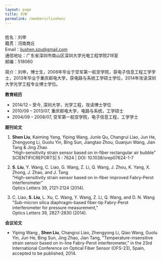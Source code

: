 ```yaml
---
layout: page
title: 刘申
permalink: /members/liushen/
---
```


<a href="{{ site.baseurl }}/members/liushen/">
<img class="member-avatar"　src="{{ site.baseurl }}/images/liushen93x124.jpg">
</a>


姓名：刘申<br/>
籍贯：河南商丘<br/>
Email：liushen.szu@gmail.com<br/>
通信地址：广东省深圳市南山区深圳大学光电工程学院218室<br/>
邮编：518060<br/>

简介：刘申，博士生，2008年毕业于空军第一航空学院，获电子信息工程工学学士，2013年毕业于重庆邮电大学，获电路与系统工学硕士学位，2014年攻读深圳大学光学工程专业博士学位。

**教育经历**

+	2014/12 – 至今,     深圳大学，光学工程，攻读博士学位
+	2010/09 – 2013/07, 重庆邮电大学，电路与系统，工学硕士
+	2004/09 – 2008/07, 空军第一航空学院，电子信息工程，工学学士

**期刊论文**

1. **Shen Liu**, Kaiming Yang, Yiping Wang, Junle Qu, Changrui Liao, Jun He, Zhengyong Li, Guolu Yin, Bing Sun, Jiangtao Zhou, Guanjun Wang, Jian Tang & Jing Zhao<br>
"High-sensitivity strain sensor based on in-fiber rectangular air bubble"<br>
SCIENTIFICREPORTS| 5 : 7624 | DOI: 10.1038/srep07624-1-7<br>

2.	**S. Liu**, Y. Wang, C. Liao, G. Wang, Z. Li, Q. Wang, J. Zhou, K. Yang, X. Zhong, J. Zhao, and J. Tang<br> "High-sensitivity strain sensor based on in-fiber improved Fabry-Perot interferometer"<br> 
  Optics Letters 39, 2121-2124 (2014).<br>

3.	C. Liao, **S. Liu**, L. Xu, C. Wang, Y. Wang, Z. Li, Q. Wang, and D. N. Wang<br>
  "Sub-micron silica diaphragm-based fiber-tip Fabry-Perot interferometer for pressure measurement,"<br>
  Optics Letters 39, 2827-2830 (2014).

**会议论文**
 
+ Yiping Wang , **Shen Liu**, Changrui Liao, Zhengyong Li, Qiao Wang, Guolu Yin, Jun He, Bing Sun, Jing Zhao, Jian Tang, "Temperature-insensitive strain sensor based on in-line Fabry-Perot interferometer," in the 23rd International Conference on Optical Fiber Sensor (OFS-23), Spain, accepted to be published, 2014.
